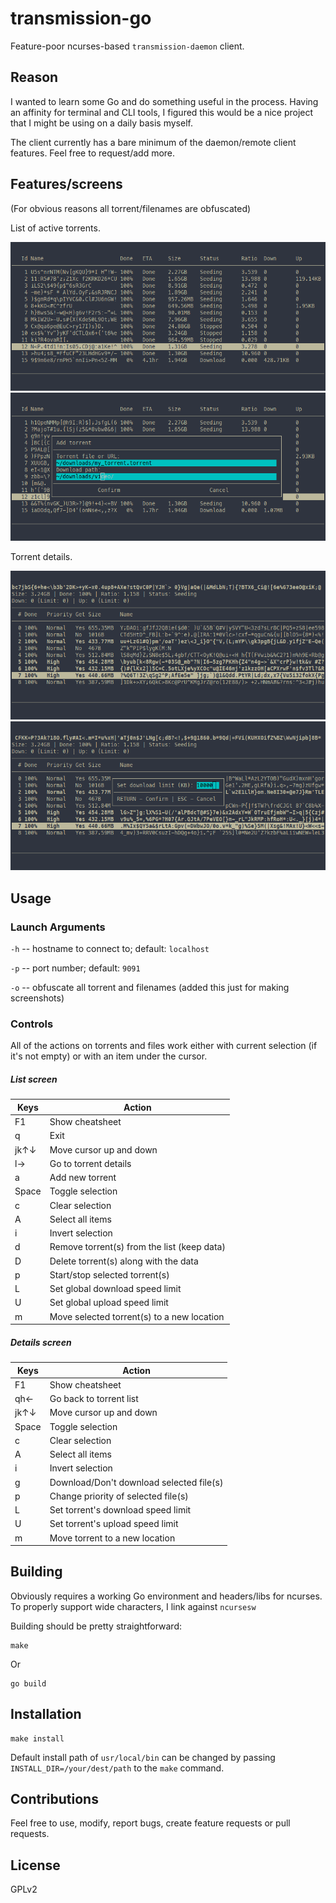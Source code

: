 # transmission-go

Feature-poor ncurses-based `transmission-daemon` client.

## Reason

I wanted to learn some Go and do something useful in the process. Having an affinity for terminal and CLI tools, I figured this would be a nice project that I might be using on a daily basis myself.

The client currently has a bare minimum of the daemon/remote client features. Feel free to request/add more.

## Features/screens

(For obvious reasons all torrent/filenames are obfuscated)

List of active torrents.

![list](img/list.png)
![adding torrent](img/new_torrent.png)

Torrent details.

![details](img/details.png)
![speed limit](img/down_limit_dialog.png)

## Usage

### Launch Arguments

`-h` -- hostname to connect to; default: `localhost`

`-p` -- port number; default: `9091`

`-o` -- obfuscate all torrent and filenames (added this just for making screenshots)

### Controls

All of the actions on torrents and files work either with current selection (if it's not empty) or with an item under the cursor.

##### List screen

| Keys  | Action |
|-------|--------|
| F1    | Show cheatsheet |
| q     | Exit |
| jk↑↓  | Move cursor up and down |
| l→    | Go to torrent details |
| a     | Add new torrent |
| Space | Toggle selection |
| c     | Clear selection |
| A     | Select all items |
| i     | Invert selection |
| d     | Remove torrent(s) from the list (keep data) |
| D     | Delete torrent(s) along with the data |
| p     | Start/stop selected torrent(s) |
| L     | Set global download speed limit |
| U     | Set global upload speed limit |
| m     | Move selected torrent(s) to a new location |

##### Details screen

| Keys  | Action |
|-------|--------|
| F1    | Show cheatsheet |
| qh←   | Go back to torrent list |
| jk↑↓  | Move cursor up and down |
| Space | Toggle selection |
| c     | Clear selection |
| A     | Select all items |
| i     | Invert selection |
| g     | Download/Don't download selected file(s) |
| p     | Change priority of selected file(s) |
| L     | Set torrent's download speed limit |
| U     | Set torrent's upload speed limit |
| m     | Move torrent to a new location |

## Building

Obviously requires a working Go environment and headers/libs for ncurses. To properly support wide characters, I link against `ncursesw`

Building should be pretty straightforward:
```
make
```
Or
```
go build
```

## Installation
```
make install
```
Default install path of `usr/local/bin` can be changed by passing `INSTALL_DIR=/your/dest/path` to the `make` command.

## Contributions

Feel free to use, modify, report bugs, create feature requests or pull requests.

## License

GPLv2
